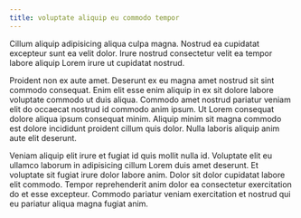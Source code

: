 ```yaml
---
title: voluptate aliquip eu commodo tempor
---
```


Cillum aliquip adipisicing aliqua culpa magna. Nostrud ea cupidatat excepteur sunt ea velit dolor. Irure nostrud consectetur velit ea tempor labore aliquip Lorem irure ut cupidatat nostrud.

Proident non ex aute amet. Deserunt ex eu magna amet nostrud sit sint commodo consequat. Enim elit esse enim aliquip in ex sit dolore labore voluptate commodo ut duis aliqua. Commodo amet nostrud pariatur veniam elit do occaecat nostrud id commodo anim ipsum. Ut Lorem consequat dolore aliqua ipsum consequat minim. Aliquip minim sit magna commodo est dolore incididunt proident cillum quis dolor. Nulla laboris aliquip anim aute elit deserunt.

Veniam aliquip elit irure et fugiat id quis mollit nulla id. Voluptate elit eu ullamco laborum in adipisicing cillum Lorem duis amet deserunt. Et voluptate sit fugiat irure dolor labore anim. Dolor sit dolor cupidatat labore elit commodo. Tempor reprehenderit anim dolor ea consectetur exercitation do et esse excepteur. Commodo pariatur veniam exercitation et nostrud qui eu pariatur aliqua magna fugiat anim.